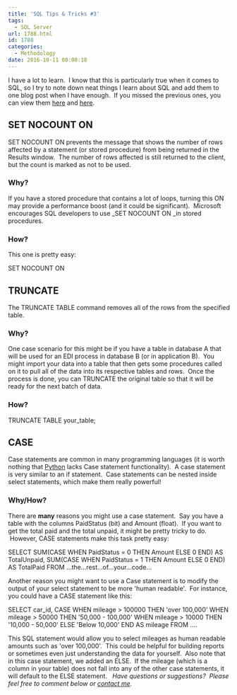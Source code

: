 ```yaml
---
title: 'SQL Tips & Tricks #3'
tags:
  - SQL Server
url: 1788.html
id: 1788
categories:
  - Methodology
date: 2016-10-11 08:00:18
---
```


I have a lot to learn.  I know that this is particularly true when it comes to SQL, so I try to note down neat things I learn about SQL and add them to one blog post when I have enough.  If you missed the previous ones, you can view them [here](http://www.techtrek.io/sql-tips-tricks-1/) and [here](http://www.techtrek.io/sql-tips-tricks-2/).

SET NOCOUNT ON
--------------

SET NOCOUNT ON prevents the message that shows the number of rows affected by a statement (or stored procedure) from being returned in the Results window.  The number of rows affected is still returned to the client, but the count is marked as not to be used.

### Why?

If you have a stored procedure that contains a lot of loops, turning this ON may provide a performance boost (and it could be significant).  Microsoft encourages SQL developers to use _SET NOCOUNT ON _in stored procedures.

### How?

This one is pretty easy:

SET NOCOUNT ON

TRUNCATE
--------

The TRUNCATE TABLE command removes all of the rows from the specified table.

### Why?

One case scenario for this might be if you have a table in database A that will be used for an EDI process in database B (or in application B).  You might import your data into a table that then gets some procedures called on it to pull all of the data into its respective tables and rows.  Once the process is done, you can TRUNCATE the original table so that it will be ready for the next batch of data.

### How?

TRUNCATE TABLE your_table;

CASE
----

Case statements are common in many programming languages (it is worth nothing that [Python](http://www.techtrek.io/tag/python/) lacks Case statement functionality).  A case statement is very similar to an if statement.  Case statements can be nested inside select statements, which make them really powerful!

### **Why/How?**

There are **many** reasons you might use a case statement.  Say you have a table with the columns PaidStatus (bit) and Amount (float).  If you want to get the total paid and the total unpaid, it might be pretty tricky to do.  However, CASE statements make this task pretty easy:

SELECT
    SUM(CASE WHEN PaidStatus = 0 THEN Amount ELSE 0 END) AS TotalUnpaid,
    SUM(CASE WHEN PaidStatus = 1 THEN Amount ELSE 0 END) AS TotalPaid
FROM
    ...the...rest...of...your...code...

Another reason you might want to use a Case statement is to modify the output of your select statement to be more 'human readable'.  For instance, you could have a CASE statement like this:

SELECT car_id,
       CASE WHEN mileage > 100000 THEN 'over 100,000'
            WHEN mileage > 50000  THEN '50,000 - 100,000'
            WHEN mileage > 10000  THEN '10,000 - 50,000'
            ELSE 'Below 10,000' END AS mileage
FROM
        ....

This SQL statement would allow you to select mileages as human readable amounts such as 'over 100,000'.  This could be helpful for building reports or sometimes even just understanding the data for yourself.  Also note that in this case statement, we added an ELSE.  If the mileage (which is a column in your table) does not fall into any of the other case statements, it will default to the ELSE statement.   _Have questions or suggestions?  Please feel free to comment below or [contact me](/contact/)._